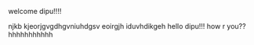 welcome dipu!!!!

 njkb kjeorjgvgdhgvniuhdgsv eoirgjh iduvhdikgeh
hello dipu!!! how r you??
hhhhhhhhhhh
